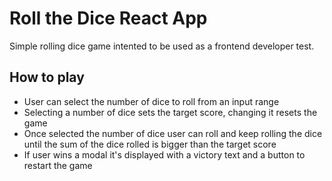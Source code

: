 # Roll the Dice React App

Simple rolling dice game intented to be used as a frontend developer test.

## How to play

- User can select the number of dice to roll from an input range
- Selecting a number of dice sets the target score, changing it resets the game
- Once selected the number of dice user can roll and keep rolling the dice until the sum of the dice rolled is bigger than the target score
- If user wins a modal it's displayed with a victory text and a button to restart the game
